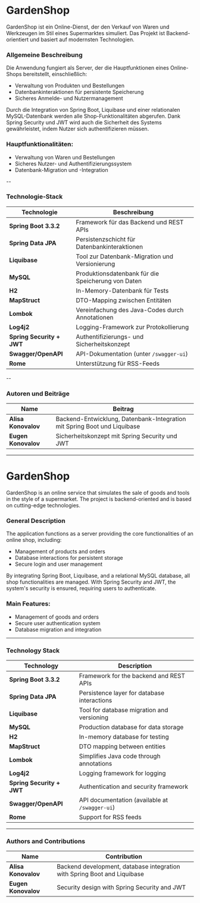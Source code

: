 
# GardenShop

GardenShop ist ein Online-Dienst, der den Verkauf von Waren und Werkzeugen im Stil eines Supermarktes simuliert. Das Projekt ist Backend-orientiert und basiert auf modernsten Technologien.

### Allgemeine Beschreibung

Die Anwendung fungiert als Server, der die Hauptfunktionen eines Online-Shops bereitstellt, einschließlich:
- Verwaltung von Produkten und Bestellungen
- Datenbankinteraktionen für persistente Speicherung
- Sicheres Anmelde- und Nutzermanagement

Durch die Integration von Spring Boot, Liquibase und einer relationalen MySQL-Datenbank werden alle Shop-Funktionalitäten abgerufen. Dank Spring Security und JWT wird auch die Sicherheit des Systems gewährleistet, indem Nutzer sich authentifizieren müssen.

### Hauptfunktionalitäten:
- Verwaltung von Waren und Bestellungen
- Sicheres Nutzer- und Authentifizierungssystem
- Datenbank-Migration und -Integration

--

### Technologie-Stack

| Technologie              | Beschreibung                                          |
|--------------------------|------------------------------------------------------|
| **Spring Boot 3.3.2**     | Framework für das Backend und REST APIs               |
| **Spring Data JPA**       | Persistenzschicht für Datenbankinteraktionen         |
| **Liquibase**             | Tool zur Datenbank-Migration und Versionierung       |
| **MySQL**                 | Produktionsdatenbank für die Speicherung von Daten   |
| **H2**                    | In-Memory-Datenbank für Tests                        |
| **MapStruct**             | DTO-Mapping zwischen Entitäten                       |
| **Lombok**                | Vereinfachung des Java-Codes durch Annotationen      |
| **Log4j2**                | Logging-Framework zur Protokollierung                |
| **Spring Security + JWT** | Authentifizierungs- und Sicherheitskonzept           |
| **Swagger/OpenAPI**       | API-Dokumentation (unter `/swagger-ui`)              |
| **Rome**                  | Unterstützung für RSS-Feeds                         |

--

### Autoren und Beiträge

| Name                  | Beitrag                                                   |
|-----------------------|-----------------------------------------------------------|
| **Alisa Konovalov**    | Backend-Entwicklung, Datenbank-Integration mit Spring Boot und Liquibase |
| **Eugen Konovalov**    | Sicherheitskonzept mit Spring Security und JWT           |

---
# GardenShop

GardenShop is an online service that simulates the sale of goods and tools in the style of a supermarket. The project is backend-oriented and is based on cutting-edge technologies.

### General Description

The application functions as a server providing the core functionalities of an online shop, including:
- Management of products and orders
- Database interactions for persistent storage
- Secure login and user management

By integrating Spring Boot, Liquibase, and a relational MySQL database, all shop functionalities are managed. With Spring Security and JWT, the system's security is ensured, requiring users to authenticate.

### Main Features:
- Management of goods and orders
- Secure user authentication system
- Database migration and integration

---

### Technology Stack

| Technology              | Description                                          |
|--------------------------|------------------------------------------------------|
| **Spring Boot 3.3.2**     | Framework for the backend and REST APIs               |
| **Spring Data JPA**       | Persistence layer for database interactions         |
| **Liquibase**             | Tool for database migration and versioning       |
| **MySQL**                 | Production database for data storage   |
| **H2**                    | In-memory database for testing                        |
| **MapStruct**             | DTO mapping between entities                       |
| **Lombok**                | Simplifies Java code through annotations      |
| **Log4j2**                | Logging framework for logging                |
| **Spring Security + JWT** | Authentication and security framework           |
| **Swagger/OpenAPI**       | API documentation (available at `/swagger-ui`)              |
| **Rome**                  | Support for RSS feeds                         |

---

### Authors and Contributions

| Name                  | Contribution                                                   |
|-----------------------|-----------------------------------------------------------|
| **Alisa Konovalov**    | Backend development, database integration with Spring Boot and Liquibase |
| **Eugen Konovalov**    | Security design with Spring Security and JWT           |
